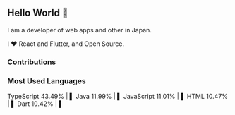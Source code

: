 ## Hello World 👋

I am a developer of web apps and other in Japan.

I ❤️ React and Flutter, and Open Source.

### Contributions

<!-- readme-stats:contributions -->

### Most Used Languages

TypeScript 43.49% | ▌
Java       11.99% | ▌
JavaScript 11.01% | ▌
HTML       10.47% | ▌
Dart       10.42% | ▌
